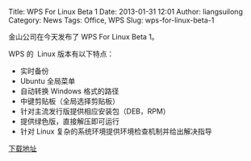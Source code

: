 Title: WPS For Linux Beta 1
Date: 2013-01-31 12:01
Author: liangsuilong
Category: News
Tags: Office, WPS
Slug: wps-for-linux-beta-1

金山公司在今天发布了 WPS For Linux Beta 1。

WPS 的  Linux 版本有以下特点：

-   实时备份
-   Ubuntu 全局菜单
-   自动转换 Windows 格式的路径
-   中键剪贴板（全局选择剪贴板）
-   针对主流发行版提供相应安装包（DEB，RPM）
-   提供绿色版，直接解压即可运行
-   针对 Linux 复杂的系统环境提供环境检查机制并给出解决指导

[下载地址](http://community.wps.cn/download/)
